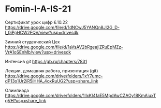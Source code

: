 # Fomin-I-A-IS-21
Сертификат урок цифр 6.10.22
https://drive.google.com/file/d/1dNCwJ5YANQn8Jl2G_D-I_0iPgHCW2FQV/view?usp=drivesdk

Зимний студенческий Цех
https://drive.google.com/file/d/1aVsAV2bRgeajiZRuEpMZz-VrA1oSEnMb/view?usp=drivesdk 

Интенсив git
https://gb.ru/chapters/7831 

Лекции, домашняя работа, призентация (git)
https://drive.google.com/drive/folders/1xY7umc-dP13o1Ur2iR5iHHA_4oxRuUG2?usp=share_link

Олимпиада 
https://drive.google.com/drive/folders/1lIxKI4faE5MpdAwCZAOy18KmAiuxTgVH?usp=share_link
